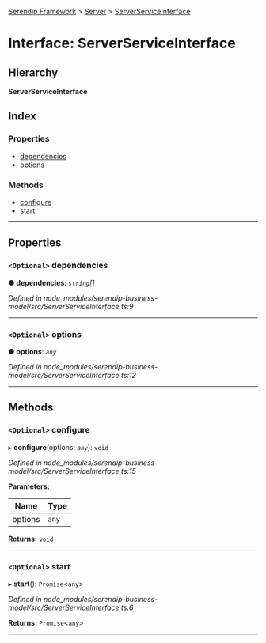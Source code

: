 [Serendip Framework](../README.md) > [Server](../modules/server.md) > [ServerServiceInterface](../interfaces/server.serverserviceinterface.md)

# Interface: ServerServiceInterface

## Hierarchy

**ServerServiceInterface**

## Index

### Properties

* [dependencies](server.serverserviceinterface.md#dependencies)
* [options](server.serverserviceinterface.md#options)

### Methods

* [configure](server.serverserviceinterface.md#configure)
* [start](server.serverserviceinterface.md#start)

---

## Properties

<a id="dependencies"></a>

### `<Optional>` dependencies

**● dependencies**: *`string`[]*

*Defined in node_modules/serendip-business-model/src/ServerServiceInterface.ts:9*

___
<a id="options"></a>

### `<Optional>` options

**● options**: *`any`*

*Defined in node_modules/serendip-business-model/src/ServerServiceInterface.ts:12*

___

## Methods

<a id="configure"></a>

### `<Optional>` configure

▸ **configure**(options: *`any`*): `void`

*Defined in node_modules/serendip-business-model/src/ServerServiceInterface.ts:15*

**Parameters:**

| Name | Type |
| ------ | ------ |
| options | `any` |

**Returns:** `void`

___
<a id="start"></a>

### `<Optional>` start

▸ **start**(): `Promise`<`any`>

*Defined in node_modules/serendip-business-model/src/ServerServiceInterface.ts:6*

**Returns:** `Promise`<`any`>

___


